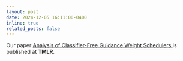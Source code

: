 ```yaml
---
layout: post
date: 2024-12-05 16:11:00-0400
inline: true
related_posts: false
---
```

Our paper [Analysis of Classifier-Free Guidance Weight Schedulers
](https://openreview.net/forum?id=SUMtDJqicd) is published at __TMLR__.

